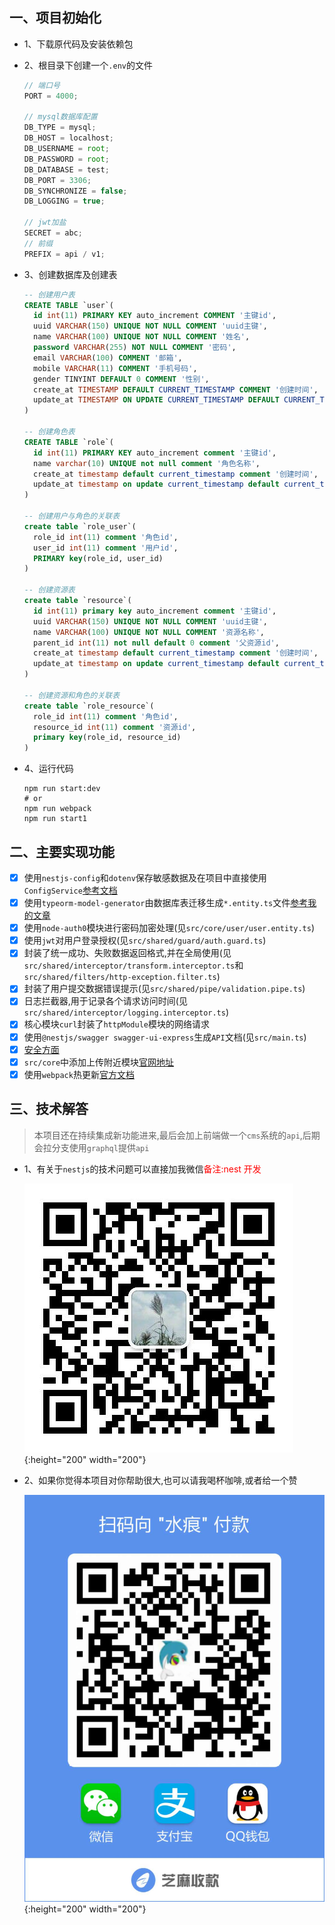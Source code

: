 ## 一、项目初始化

- 1、下载原代码及安装依赖包
- 2、根目录下创建一个`.env`的文件

  ```js
  // 端口号
  PORT = 4000;

  // mysql数据库配置
  DB_TYPE = mysql;
  DB_HOST = localhost;
  DB_USERNAME = root;
  DB_PASSWORD = root;
  DB_DATABASE = test;
  DB_PORT = 3306;
  DB_SYNCHRONIZE = false;
  DB_LOGGING = true;

  // jwt加盐
  SECRET = abc;
  // 前缀
  PREFIX = api / v1;
  ```

* 3、创建数据库及创建表

  ```sql
  -- 创建用户表
  CREATE TABLE `user`(
    id int(11) PRIMARY KEY auto_increment COMMENT '主键id',
    uuid VARCHAR(150) UNIQUE NOT NULL COMMENT 'uuid主键',
    name VARCHAR(100) UNIQUE NOT NULL COMMENT '姓名',
    password VARCHAR(255) NOT NULL COMMENT '密码',
    email VARCHAR(100) COMMENT '邮箱',
    mobile VARCHAR(11) COMMENT '手机号码',
    gender TINYINT DEFAULT 0 COMMENT '性别',
    create_at TIMESTAMP DEFAULT CURRENT_TIMESTAMP COMMENT '创建时间',
    update_at TIMESTAMP ON UPDATE CURRENT_TIMESTAMP DEFAULT CURRENT_TIMESTAMP COMMENT '更新时间'
  )

  -- 创建角色表
  CREATE TABLE `role`(
    id int(11) PRIMARY KEY auto_increment comment '主键id',
    name varchar(10) UNIQUE not null comment '角色名称',
    create_at timestamp default current_timestamp comment '创建时间',
    update_at timestamp on update current_timestamp default current_timestamp comment '更新时间'
  )

  -- 创建用户与角色的关联表
  create table `role_user`(
    role_id int(11) comment '角色id',
    user_id int(11) comment '用户id',
    PRIMARY key(role_id, user_id)
  )

  -- 创建资源表
  create table `resource`(
    id int(11) primary key auto_increment comment '主键id',
    uuid VARCHAR(150) UNIQUE NOT NULL COMMENT 'uuid主键',
    name VARCHAR(100) UNIQUE NOT NULL COMMENT '资源名称',
    parent_id int(11) not null default 0 comment '父资源id',
    create_at timestamp default current_timestamp comment '创建时间',
    update_at timestamp on update current_timestamp default current_timestamp comment '更新时间'
  )

  -- 创建资源和角色的关联表
  create table `role_resource`(
    role_id int(11) comment '角色id',
    resource_id int(11) comment '资源id',
    primary key(role_id, resource_id)
  )
  ```

* 4、运行代码

  ```shell
  npm run start:dev
  # or
  npm run webpack
  npm run start1
  ```

## 二、主要实现功能

- [x] 使用`nestjs-config`和`dotenv`保存敏感数据及在项目中直接使用`ConfigService`[参考文档](https://docs.nestjs.com/techniques/configuration)
- [x] 使用`typeorm-model-generator`由数据库表迁移生成`*.entity.ts`文件[参考我的文章](https://blog.csdn.net/kuangshp128/article/details/98062662)
- [x] 使用`node-auth0`模块进行密码加密处理(见`src/core/user/user.entity.ts`)
- [x] 使用`jwt`对用户登录授权(见`src/shared/guard/auth.guard.ts`)
- [x] 封装了统一成功、失败数据返回格式,并在全局使用(见`src/shared/interceptor/transform.interceptor.ts`和`src/shared/filters/http-exception.filter.ts`)
- [x] 封装了用户提交数据错误提示(见`src/shared/pipe/validation.pipe.ts`)
- [x] 日志拦截器,用于记录各个请求访问时间(见`src/shared/interceptor/logging.interceptor.ts`)
- [x] 核心模块`curl`封装了`httpModule`模块的网络请求
- [x] 使用`@nestjs/swagger swagger-ui-express`生成`API`文档(见`src/main.ts`)
- [x] [安全方面](https://docs.nestjs.com/techniques/security)
- [x] `src/core`中添加上传附近模块[官网地址](https://docs.nestjs.com/techniques/file-upload)
- [x] 使用`webpack`热更新[官方文档](https://docs.nestjs.com/techniques/hot-reload)

## 三、技术解答

> 本项目还在持续集成新功能进来,最后会加上前端做一个`cms`系统的`api`,后期会拉分支使用`graphql`提供`api`

- 1、有关于`nestjs`的技术问题可以直接加我微信<font color="#f00">备注:nest 开发</font>

  ![wx](./wx.jpg){:height="200" width="200"}

* 2、如果你觉得本项目对你帮助很大,也可以请我喝杯咖啡,或者给一个赞

  ![](./donate.jpeg){:height="200" width="200"}

